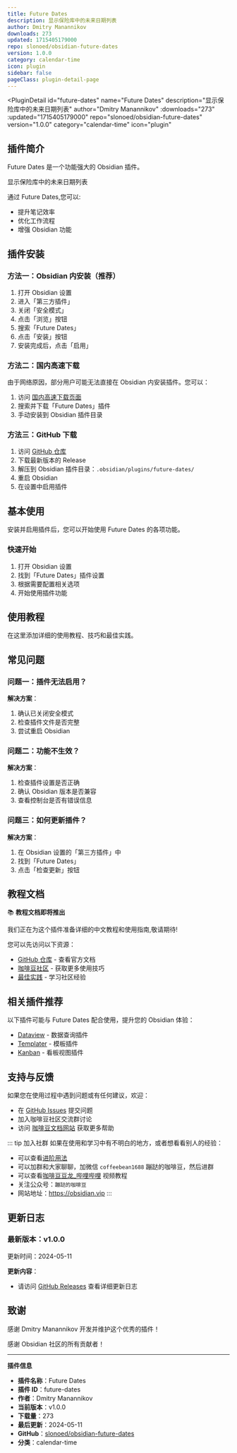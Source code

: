 ```yaml
---
title: Future Dates
description: 显示保险库中的未来日期列表
author: Dmitry Manannikov
downloads: 273
updated: 1715405179000
repo: slonoed/obsidian-future-dates
version: 1.0.0
category: calendar-time
icon: plugin
sidebar: false
pageClass: plugin-detail-page
---
```


<PluginDetail
  id="future-dates"
  name="Future Dates"
  description="显示保险库中的未来日期列表"
  author="Dmitry Manannikov"
  :downloads="273"
  :updated="1715405179000"
  repo="slonoed/obsidian-future-dates"
  version="1.0.0"
  category="calendar-time"
  icon="plugin"
>

<!-- AUTO_GENERATED_START -->
## 插件简介

Future Dates 是一个功能强大的 Obsidian 插件。

显示保险库中的未来日期列表

通过 Future Dates,您可以:

- 提升笔记效率
- 优化工作流程
- 增强 Obsidian 功能

<!-- AUTO_GENERATED_END -->

<!-- AUTO_GENERATED_START -->
## 插件安装

### 方法一：Obsidian 内安装（推荐）

1. 打开 Obsidian 设置
2. 进入「第三方插件」
3. 关闭「安全模式」
4. 点击「浏览」按钮
5. 搜索「Future Dates」
6. 点击「安装」按钮
7. 安装完成后，点击「启用」

### 方法二：国内高速下载

由于网络原因，部分用户可能无法直接在 Obsidian 内安装插件。您可以：

1. 访问 [国内高速下载页面](/zh/documentation/obsidian-plugins-download.html)
2. 搜索并下载「Future Dates」插件
3. 手动安装到 Obsidian 插件目录

### 方法三：GitHub 下载

1. 访问 [GitHub 仓库](https://github.com/slonoed/obsidian-future-dates)
2. 下载最新版本的 Release
3. 解压到 Obsidian 插件目录：`.obsidian/plugins/future-dates/`
4. 重启 Obsidian
5. 在设置中启用插件

## 基本使用

安装并启用插件后，您可以开始使用 Future Dates 的各项功能。

### 快速开始

1. 打开 Obsidian 设置
2. 找到「Future Dates」插件设置
3. 根据需要配置相关选项
4. 开始使用插件功能

<!-- AUTO_GENERATED_END -->

<!-- CUSTOM_CONTENT_START:tutorial -->
## 使用教程

在这里添加详细的使用教程、技巧和最佳实践。

<!-- CUSTOM_CONTENT_END:tutorial -->

<!-- SHARED_CONTENT_START -->
## 常见问题

### 问题一：插件无法启用？

**解决方案**：
1. 确认已关闭安全模式
2. 检查插件文件是否完整
3. 尝试重启 Obsidian

### 问题二：功能不生效？

**解决方案**：
1. 检查插件设置是否正确
2. 确认 Obsidian 版本是否兼容
3. 查看控制台是否有错误信息

### 问题三：如何更新插件？

**解决方案**：
1. 在 Obsidian 设置的「第三方插件」中
2. 找到「Future Dates」
3. 点击「检查更新」按钮

## 教程文档

📚 **教程文档即将推出**

我们正在为这个插件准备详细的中文教程和使用指南,敬请期待!

您可以先访问以下资源：
- [GitHub 仓库](https://github.com/slonoed/obsidian-future-dates) - 查看官方文档
- [咖啡豆社区](/zh/bases/) - 获取更多使用技巧
- [最佳实践](/zh/best-practices/) - 学习社区经验

## 相关插件推荐

以下插件可能与 Future Dates 配合使用，提升您的 Obsidian 体验：

- [Dataview](/zh/plugins/dataview.html) - 数据查询插件
- [Templater](/zh/plugins/templater-obsidian.html) - 模板插件
- [Kanban](/zh/plugins/obsidian-kanban.html) - 看板视图插件

## 支持与反馈

如果您在使用过程中遇到问题或有任何建议，欢迎：

- 在 [GitHub Issues](https://github.com/slonoed/obsidian-future-dates/issues) 提交问题
- 加入咖啡豆社区交流群讨论
- 访问 [咖啡豆文档网站](https://obsidian.vip) 获取更多帮助

::: tip 加入社群
如果在使用和学习中有不明白的地方，或者想看看别人的经验：
- 可以查看[进阶用法](/zh/advanced)
- 可以加群和大家聊聊，加微信 `coffeebean1688` 蹦跶的咖啡豆，然后进群
- 可以查看[咖啡豆豆龙_哔哩哔哩](https://space.bilibili.com/618777356) 视频教程
- 关注公众号：`蹦跶的咖啡豆`
- 网站地址：https://obsidian.vip
:::
<!-- SHARED_CONTENT_END -->

<!-- AUTO_GENERATED_START -->
## 更新日志

### 最新版本：v1.0.0

更新时间：2024-05-11

**更新内容**：
- 请访问 [GitHub Releases](https://github.com/slonoed/obsidian-future-dates/releases) 查看详细更新日志

## 致谢

感谢 Dmitry Manannikov 开发并维护这个优秀的插件！

感谢 Obsidian 社区的所有贡献者！

---

**插件信息**
- **插件名称**：Future Dates
- **插件 ID**：future-dates
- **作者**：Dmitry Manannikov
- **当前版本**：v1.0.0
- **下载量**：273
- **最后更新**：2024-05-11
- **GitHub**：[slonoed/obsidian-future-dates](https://github.com/slonoed/obsidian-future-dates)
- **分类**：calendar-time
<!-- AUTO_GENERATED_END -->

</PluginDetail>

